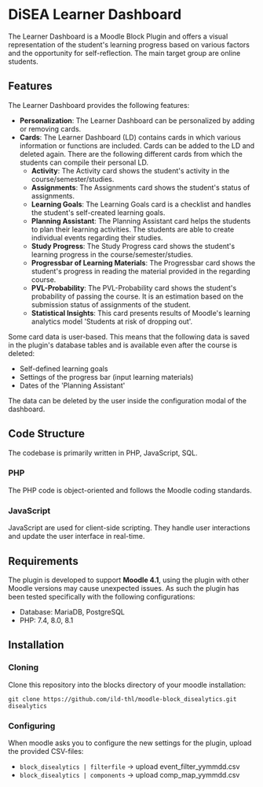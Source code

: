 # DiSEA Learner Dashboard

The Learner Dashboard is a Moodle Block Plugin and offers a visual representation of the student's learning progress based on various factors and the opportunity for self-reflection. The main target group are online students.

## Features

The Learner Dashboard provides the following features:
- **Personalization**: The Learner Dashboard can be personalized by adding or removing cards.
- **Cards**: The Learner Dashboard (LD) contains cards in which various information or functions are included. Cards can be added to the LD and deleted again. There are the following different cards from which the students can compile their personal LD.
  * **Activity**: The Activity card shows the student's activity in the course/semester/studies.
  * **Assignments**: The Assignments card shows the student's status of assignments.
  * **Learning Goals**: The Learning Goals card is a checklist and handles the student's self-created learning goals.
  * **Planning Assistant**: The Planning Assistant card helps the students to plan their learning activities. The students are able to create individual events regarding their studies.
  * **Study Progress**: The Study Progress card shows the student's learning progress in the course/semester/studies.
  * **Progressbar of Learning Materials**: The Progressbar card shows the student's progress in reading the material provided in the regarding course.
  * **PVL-Probability**: The PVL-Probability card shows the student's probability of passing the course. It is an estimation based on the submission status of assignments of the student.
  * **Statistical Insights**: This card presents results of Moodle's learning analytics model 'Students at risk of dropping out'.

Some card data is user-based. This means that the following data is saved in the plugin's database tables and is available even after the course is deleted:
- Self-defined learning goals
- Settings of the progress bar (input learning materials)
- Dates of the 'Planning Assistant'

The data can be deleted by the user inside the configuration modal of the dashboard.

## Code Structure

The codebase is primarily written in PHP, JavaScript, SQL.

### PHP

The PHP code is object-oriented and follows the Moodle coding standards.

### JavaScript

JavaScript are used for client-side scripting. They handle user interactions and update the user interface in real-time.

## Requirements

The plugin is developed to support **Moodle 4.1**, using the plugin with other Moodle versions may cause unexpected issues.
As such the plugin has been tested specifically with the following configurations:
* Database: MariaDB, PostgreSQL
* PHP: 7.4, 8.0, 8.1

## Installation

### Cloning

Clone this repository into the blocks directory of your moodle installation:

```
git clone https://github.com/ild-thl/moodle-block_disealytics.git disealytics
```

### Configuring

When moodle asks you to configure the new settings for the plugin, upload the provided CSV-files:
 
- `block_disealytics | filterfile` -> upload event_filter_yymmdd.csv
- `block_disealytics | components` -> upload comp_map_yymmdd.csv
